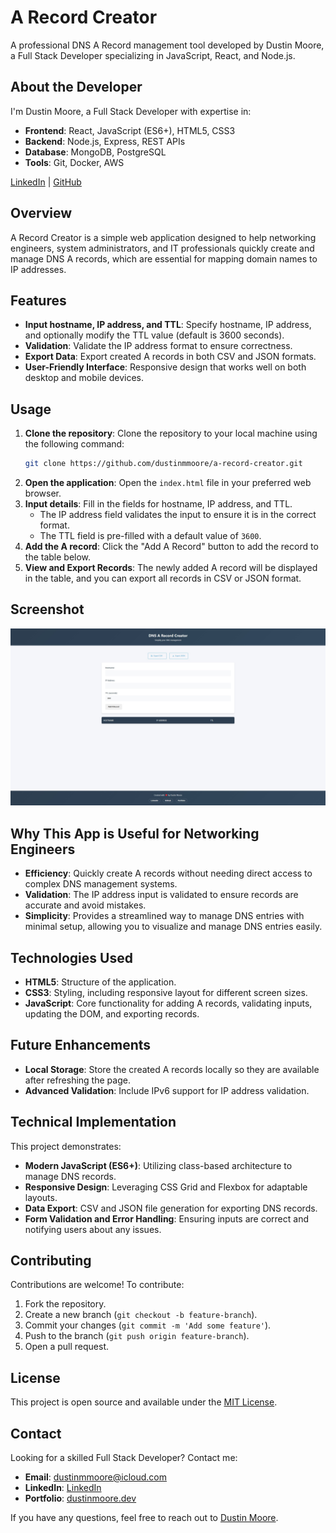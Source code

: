 # A Record Creator

A professional DNS A Record management tool developed by Dustin Moore, a Full Stack Developer specializing in JavaScript, React, and Node.js.

## About the Developer

I'm Dustin Moore, a Full Stack Developer with expertise in:

- **Frontend**: React, JavaScript (ES6+), HTML5, CSS3
- **Backend**: Node.js, Express, REST APIs
- **Database**: MongoDB, PostgreSQL
- **Tools**: Git, Docker, AWS

[LinkedIn](https://www.linkedin.com/in/dustinmmoore) | [GitHub](https://github.com/dustinmmoore)

## Overview

A Record Creator is a simple web application designed to help networking engineers, system administrators, and IT professionals quickly create and manage DNS A records, which are essential for mapping domain names to IP addresses.

## Features

- **Input hostname, IP address, and TTL**: Specify hostname, IP address, and optionally modify the TTL value (default is 3600 seconds).
- **Validation**: Validate the IP address format to ensure correctness.
- **Export Data**: Export created A records in both CSV and JSON formats.
- **User-Friendly Interface**: Responsive design that works well on both desktop and mobile devices.

## Usage

1. **Clone the repository**: Clone the repository to your local machine using the following command:
   ```sh
   git clone https://github.com/dustinmmoore/a-record-creator.git
   ```
2. **Open the application**: Open the `index.html` file in your preferred web browser.
3. **Input details**: Fill in the fields for hostname, IP address, and TTL.
   - The IP address field validates the input to ensure it is in the correct format.
   - The TTL field is pre-filled with a default value of `3600`.
4. **Add the A record**: Click the "Add A Record" button to add the record to the table below.
5. **View and Export Records**: The newly added A record will be displayed in the table, and you can export all records in CSV or JSON format.

## Screenshot

![A Record Creator Screenshot](./assets/images/a-record-dustin-moore.jpg)

## Why This App is Useful for Networking Engineers

- **Efficiency**: Quickly create A records without needing direct access to complex DNS management systems.
- **Validation**: The IP address input is validated to ensure records are accurate and avoid mistakes.
- **Simplicity**: Provides a streamlined way to manage DNS entries with minimal setup, allowing you to visualize and manage DNS entries easily.

## Technologies Used

- **HTML5**: Structure of the application.
- **CSS3**: Styling, including responsive layout for different screen sizes.
- **JavaScript**: Core functionality for adding A records, validating inputs, updating the DOM, and exporting records.

## Future Enhancements

- **Local Storage**: Store the created A records locally so they are available after refreshing the page.
- **Advanced Validation**: Include IPv6 support for IP address validation.

## Technical Implementation

This project demonstrates:

- **Modern JavaScript (ES6+)**: Utilizing class-based architecture to manage DNS records.
- **Responsive Design**: Leveraging CSS Grid and Flexbox for adaptable layouts.
- **Data Export**: CSV and JSON file generation for exporting DNS records.
- **Form Validation and Error Handling**: Ensuring inputs are correct and notifying users about any issues.

## Contributing

Contributions are welcome! To contribute:

1. Fork the repository.
2. Create a new branch (`git checkout -b feature-branch`).
3. Commit your changes (`git commit -m 'Add some feature'`).
4. Push to the branch (`git push origin feature-branch`).
5. Open a pull request.

## License

This project is open source and available under the [MIT License](LICENSE).

## Contact

Looking for a skilled Full Stack Developer? Contact me:

- **Email**: dustinmmoore@icloud.com
- **LinkedIn**: [LinkedIn](https://www.linkedin.com/in/dustinmmoore)
- **Portfolio**: [dustinmoore.dev](https://www.dustinmoore.dev)

If you have any questions, feel free to reach out to [Dustin Moore](https://www.linkedin.com/in/dustinmmoore).
